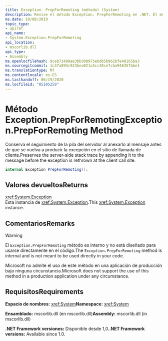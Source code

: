 ```yaml
---
title: Exception. PrepForRemoting (método) (System)
description: Revise el método Exception. PrepForRemoting en .NET. El método agrega el seguimiento de la pila del servidor al mensaje antes de que se vuelva a producir la excepción en el cliente.
ms.date: 10/08/2019
topic_type:
- apiref
api_name:
- System.Exception.PrepForRemoting
api_location:
- mscorlib.dll
api_type:
- Assembly
ms.openlocfilehash: 9ceb73499ae3bb308975e6db5b961bfe40165ba3
ms.sourcegitcommit: 1c37a894c923bea021a3cc38ce7cba946357bbe1
ms.translationtype: MT
ms.contentlocale: es-ES
ms.lasthandoff: 06/19/2020
ms.locfileid: "85105259"
---
```

# <a name="exceptionprepforremoting-method"></a><span data-ttu-id="fd3dc-104">Método Exception.PrepForRemoting</span><span class="sxs-lookup"><span data-stu-id="fd3dc-104">Exception.PrepForRemoting Method</span></span>

<span data-ttu-id="fd3dc-105">Conserva el seguimiento de la pila del servidor al anexarlo al mensaje antes de que se vuelva a producir la excepción en el sitio de llamada de cliente.</span><span class="sxs-lookup"><span data-stu-id="fd3dc-105">Preserves the server-side stack trace by appending it to the message before the exception is rethrown at the client call site.</span></span>

```csharp
internal Exception PrepForRemoting();
```

## <a name="returns"></a><span data-ttu-id="fd3dc-106">Valores devueltos</span><span class="sxs-lookup"><span data-stu-id="fd3dc-106">Returns</span></span>

<xref:System.Exception>  
<span data-ttu-id="fd3dc-107">Esta instancia de <xref:System.Exception>.</span><span class="sxs-lookup"><span data-stu-id="fd3dc-107">This <xref:System.Exception> instance.</span></span>

## <a name="remarks"></a><span data-ttu-id="fd3dc-108">Comentarios</span><span class="sxs-lookup"><span data-stu-id="fd3dc-108">Remarks</span></span>

> [!WARNING]
> <span data-ttu-id="fd3dc-109">El `Exception.PrepForRemoting` método es interno y no está diseñado para usarse directamente en el código.</span><span class="sxs-lookup"><span data-stu-id="fd3dc-109">The `Exception.PrepForRemoting` method is internal and is not meant to be used directly in your code.</span></span>
>
> <span data-ttu-id="fd3dc-110">Microsoft no admite el uso de este método en una aplicación de producción bajo ninguna circunstancia.</span><span class="sxs-lookup"><span data-stu-id="fd3dc-110">Microsoft does not support the use of this method in a production application under any circumstance.</span></span>

## <a name="requirements"></a><span data-ttu-id="fd3dc-111">Requisitos</span><span class="sxs-lookup"><span data-stu-id="fd3dc-111">Requirements</span></span>

<span data-ttu-id="fd3dc-112">**Espacio de nombres:** <xref:System></span><span class="sxs-lookup"><span data-stu-id="fd3dc-112">**Namespace:** <xref:System></span></span>

<span data-ttu-id="fd3dc-113">**Ensamblado:** mscorlib.dll (en mscorlib.dll)</span><span class="sxs-lookup"><span data-stu-id="fd3dc-113">**Assembly:** mscorlib.dll (in mscorlib.dll)</span></span>

<span data-ttu-id="fd3dc-114">**.NET Framework versiones:** Disponible desde 1,0.</span><span class="sxs-lookup"><span data-stu-id="fd3dc-114">**.NET Framework versions:** Available since 1.0.</span></span>
